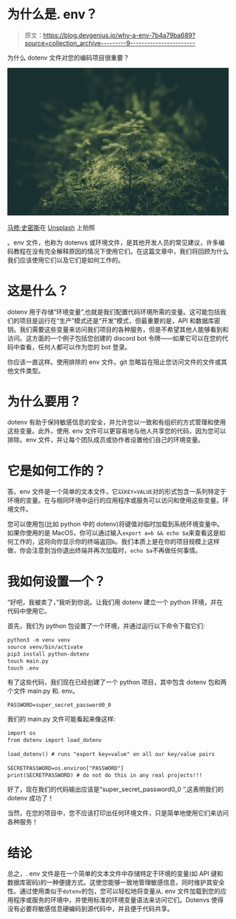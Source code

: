 # 为什么是. env？

> 原文：<https://blog.devgenius.io/why-a-env-7b4a79ba689?source=collection_archive---------9----------------------->

为什么 dotenv 文件对您的编码项目很重要？

![](img/acc6cdcd975365b9b0b37a191acacd05.png)

[马修·史密斯](https://unsplash.com/@whale?utm_source=medium&utm_medium=referral)在 [Unsplash](https://unsplash.com?utm_source=medium&utm_medium=referral) 上拍照

。env 文件，也称为 dotenvs 或环境文件，是其他开发人员的常见建议，许多编码教程在没有完全解释原因的情况下使用它们。在这篇文章中，我们将回顾为什么我们应该使用它们以及它们是如何工作的。

# 这是什么？

dotenv 用于存储“环境变量”,也就是我们配置代码环境所需的变量。这可能包括我们的项目是运行在“生产”模式还是“开发”模式，但最重要的是，API 和数据库密钥。我们需要这些变量来访问我们项目的各种服务，但是不希望其他人能够看到和访问。这方面的一个例子包括您创建的 discord bot 令牌——如果它可以在您的代码中查看，任何人都可以作为您的 bot 登录。

你应该一直这样。使用排除的 env 文件。git 忽略旨在阻止您访问文件的文件或其他文件类型。

# 为什么要用？

dotenv 有助于保持敏感信息的安全，并允许您以一致和有组织的方式管理和使用这些变量。此外，使用. env 文件可以更容易地与他人共享您的代码，因为您可以排除。env 文件，并让每个团队成员或协作者设置他们自己的环境变量。

# 它是如何工作的？

答。env 文件是一个简单的文本文件，它以`KEY=VALUE`对的形式包含一系列特定于环境的变量。在与相同环境中运行的应用程序或服务可以访问和使用这些变量。环境文件。

您可以使用包(比如 python 中的 dotenv)将键值对临时加载到系统环境变量中。如果你使用的是 MacOS，你可以通过输入`export a=b && echo $a`来查看这是如何工作的，这将向你显示你的终端返回`b`。我们本质上是在你的项目规模上这样做，你会注意到当你退出终端并再次加载时，`echo $a`不再做任何事情。

# 我如何设置一个？

“好吧，我被卖了，”我听到你说。让我们用 dotenv 建立一个 python 环境，并在代码中使用它。

首先，我们为 python 包设置了一个环境，并通过运行以下命令下载它们:

```
python3 -m venv venv
source venv/bin/activate
pip3 install python-dotenv
touch main.py
touch .env
```

有了这些代码，我们现在已经创建了一个 python 项目，其中包含 dotenv 包和两个文件 main.py 和. env。

```
PASSWORD=super_secret_password0_0
```

我们的 main.py 文件可能看起来像这样:

```
import os
from dotenv import load_dotenv

load_dotenv() # runs "export key=value" on all our key/value pairs

SECRETPASSWORD=os.environ["PASSWORD"]
print(SECRETPASSWORD) # do not do this in any real projects!!!
```

好了，现在我们的代码输出应该是“super_secret_password0_0 ”,这表明我们的 dotenv 成功了！

当然，在您的项目中，您不应该打印出任何环境文件，只是简单地使用它们来访问各种服务！

# 结论

总之，. env 文件是在一个简单的文本文件中存储特定于环境的变量(如 API 键和数据库密码)的一种便捷方式。这使您能够一致地管理敏感信息，同时维护其安全性。通过使用类似于`dotenv`的包，您可以轻松地将变量从. env 文件加载到您的应用程序或服务的环境中，并使用标准的环境变量语法来访问它们。Dotenvs 使得没有必要将敏感信息硬编码到源代码中，并且便于代码共享。
